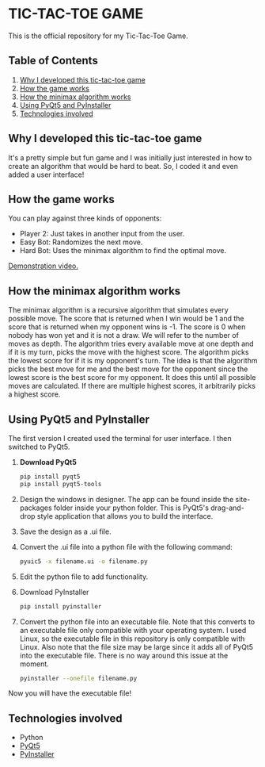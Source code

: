 
# TIC-TAC-TOE GAME

This is the official repository for my Tic-Tac-Toe Game.

## Table of Contents
1. [Why I developed this tic-tac-toe game](#why-i-developed-this-tic-tac-toe-game)
2. [How the game works](#how-the-game-works)
3. [How the minimax algorithm works](#how-the-minimax-algorithm-works)
4. [Using PyQt5 and PyInstaller](#using-pyqt5-and-pyinstaller)
5. [Technologies involved](#technologies-involved)

## Why I developed this tic-tac-toe game
It's a pretty simple but fun game and I was initially just interested in how to create an algorithm that would be hard to beat. So, I coded it and even added a user interface!

## How the game works
You can play against three kinds of opponents:
- Player 2: Just takes in another input from the user.
- Easy Bot: Randomizes the next move.
- Hard Bot: Uses the minimax algorithm to find the optimal move.

[Demonstration video.](https://www.youtube.com/embed/dHzIr5z0Uvs)

## How the minimax algorithm works
The minimax algorithm is a recursive algorithm that simulates every possible move. The score that is returned when I win would be 1 and the score that is returned when my opponent wins is -1. The score is 0 when nobody has won yet and it is not a draw. We will refer to the number of moves as depth. The algorithm tries every available move at one depth and if it is my turn, picks the move with the highest score. The algorithm picks the lowest score for if it is my opponent's turn. The idea is that the algorithm picks the best move for me and the best move for the opponent since the lowest score is the best score for my opponent. It does this until all possible moves are calculated. If there are multiple highest scores, it arbitrarily picks a highest score.

## Using PyQt5 and PyInstaller
The first version I created used the terminal for user interface. I then switched to PyQt5.

1. **Download PyQt5**

   ```bash
   pip install pyqt5
   pip install pyqt5-tools

2. Design the windows in designer. The app can be found inside the site-packages folder inside your python folder. This is PyQt5's drag-and-drop style application that allows you to build the interface.

3. Save the design as a .ui file.

4. Convert the .ui file into a python file with the following command:

   ```bash
   pyuic5 -x filename.ui -o filename.py

5. Edit the python file to add functionality.

6. Download PyInstaller

   ```bash
   pip install pyinstaller

7. Convert the python file into an executable file. Note that this converts to an executable file only compatible with your operating system. I used Linux, so the executable file in this repository is only compatible with Linux. Also note that the file size may be large since it adds all of PyQt5 into the executable file. There is no way around this issue at the moment.

   ```bash
   pyinstaller --onefile filename.py

Now you will have the executable file!
   
## Technologies involved
- Python
- [PyQt5](https://pypi.org/project/PyQt5/)
- [PyInstaller](https://pypi.org/project/pyinstaller/)
